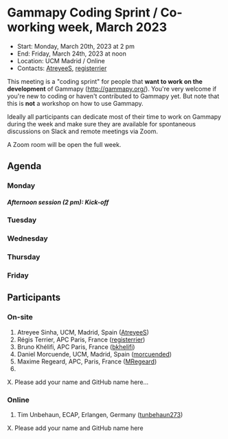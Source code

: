 # Gammapy Coding Sprint / Co-working week, March 2023

* Start: Monday, March 20th, 2023 at 2 pm
* End: Friday, March 24th, 2023 at noon
* Location: UCM Madrid / Online
* Contacts: [AtreyeeS](https://github.com/AtreyeeS), [registerrier](https://https://github.com/github.com/registerrier)

This meeting is a "coding sprint" for people that **want to work on the development** of Gammapy
(http://gammapy.org/). You're very welcome if you're new to coding or haven't contributed to
Gammapy yet. But note that this is **not** a workshop on how to use Gammapy.

Ideally all participants can dedicate most of their time to work on Gammapy during the week and make sure they are available for spontaneous discussions on Slack and remote meetings via Zoom.

A Zoom room will be open the full week.

## Agenda


### Monday 
##### Afternoon session (2 pm): Kick-off

### Tuesday

### Wednesday

### Thursday 

### Friday 

## Participants

### On-site

1. Atreyee Sinha, UCM, Madrid, Spain ([AtreyeeS](https://github.com/AtreyeeS))
2. Régis Terrier, APC Paris, France ([registerrier](https://github.com/registerrier))
3. Bruno Khélifi, APC Paris, France ([bkhelifi](https://github.com/bkhelifi))
4. Daniel Morcuende, UCM, Madrid, Spain ([morcuended](https://github.com/morcuended))
5. Maxime Regeard, APC, Paris, France ([MRegeard](https://github.com/MRegeard))
6. 
X. Please add your name and GitHub name here...

### Online

1. Tim Unbehaun, ECAP, Erlangen, Germany ([tunbehaun273](https://github.com/tunbehaun273))

X. Please add your name and GitHub name here
